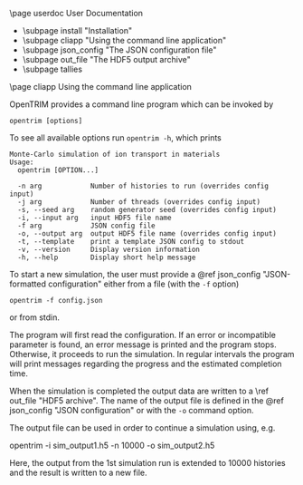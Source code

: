 \page userdoc User Documentation

- \subpage install "Installation"
- \subpage cliapp "Using the command line application"
- \subpage json_config "The JSON configuration file"
- \subpage out_file "The HDF5 output archive"
- \subpage tallies

\page cliapp Using the command line application 

OpenTRIM provides a command line program which can be invoked by 

    opentrim [options] 

To see all available options run `opentrim -h`, which prints

```
Monte-Carlo simulation of ion transport in materials
Usage:
  opentrim [OPTION...]

  -n arg            Number of histories to run (overrides config input)
  -j arg            Number of threads (overrides config input)
  -s, --seed arg    random generator seed (overrides config input)
  -i, --input arg   input HDF5 file name
  -f arg            JSON config file
  -o, --output arg  output HDF5 file name (overrides config input)
  -t, --template    print a template JSON config to stdout
  -v, --version     Display version information
  -h, --help        Display short help message

```

To start a new simulation, the user must provide a 
@ref json_config "JSON-formatted configuration" either
from a file (with the `-f` option) 

    opentrim -f config.json

or from stdin. 

The program will first read the configuration. If an error or incompatible
parameter is found, an error message is printed and the program stops. 
Otherwise, it proceeds to run the simulation. In regular intervals the program
will print messages regarding the progress and the estimated completion time.

When the simulation is completed the output data are written to a 
\ref out_file "HDF5 archive". The name of the output file is defined in the
@ref json_config "JSON configuration" or with the `-o` command option.

The output file can be used in order to continue a simulation using, e.g.

   opentrim -i sim_output1.h5 -n 10000 -o sim_output2.h5

Here, the output from the 1st simulation run is extended to 10000 histories 
and the result is written to a new file.




